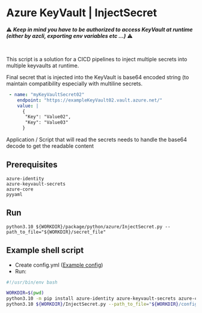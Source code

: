 # Azure KeyVault | InjectSecret 

⚠️ ***Keep in mind you have to be authorized to access KeyVault at runtime (either by azcli, exporting env variables etc ...)*** ⚠️

<br>


This script is a solution for a CICD pipelines to inject multiple secrets into multiple keyvaults at runtime.

Final secret that is injected into the KeyVault is base64 encoded string (to maintain compatibility especially with multiline secrets.
```yaml
 - name: "myKeyVaultSecret02"
    endpoint: "https://exampleKeyVault02.vault.azure.net/"
    value: |
      {
       "Key": "Value02",
       "Key": "Value03"
      }
```

Application / Script that will read the secrets needs to handle the base64 decode to get the readable content


## Prerequisites 
```
azure-identity 
azure-keyvault-secrets 
azure-core 
pyyaml
```

## Run
```
python3.10 ${WORKDIR}/package/python/azure/InjectSecret.py --path_to_file="${WORKDIR}/secret_file"
```

## Example shell script

- Create config.yml ([Example config](config.yml))
- Run:
```bash
#!/usr/bin/env bash

WORKDIR=$(pwd)
python3.10 -m pip install azure-identity azure-keyvault-secrets azure-core pyyaml
python3.10 ${WORKDIR}/InjectSecret.py --path_to_file="${WORKDIR}/config.yml"
```
